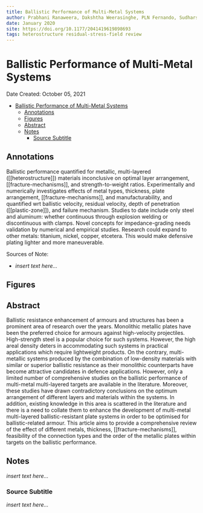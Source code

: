 ```yaml
---
title: Ballistic Performance of Multi-Metal Systems
author: Prabhani Ranaweera, Dakshtha Weerasinghe, PLN Fernando, Sudharshan N Raman, Damith Mohotti 
date: January 2020
site: https://doi.org/10.1177/2041419619898693
tags: heterostructure residual-stress-field review
---
```

<script type="text/javascript"
        src="https://cdnjs.cloudflare.com/ajax/libs/mathjax/2.7.0/MathJax.js?config=TeX-AMS_CHTML">
</script>
<script type="text/x-mathjax-config">
	MathJax.Ajax.config.path["Extra"] = "https://jmanthony3.github.io/Codes/MathJax/extensions/TeX",
	MathJax.Hub.Config({
		TeX: {
			equationNumbers: {
				autoNumber: "AMS"
			},
			extensions: [
				"[Extra]/Taylor.js",
				"[Extra]/NumericalMethods.js"
			]
		},
		tex2jax: {
			inlineMath: [["$", "$"], ["\\(", "\\)"]],
			blockMath: [["$$", "$$"], ["\\[", "\\]"]],
		},
});
</script>
<!-- %%%%%%%% Document Metadata %%%%%%%% -->
# Ballistic Performance of Multi-Metal Systems

Date Created: October 05, 2021

- [Ballistic Performance of Multi-Metal Systems](#ballistic-performance-of-multi-metal-systems)
	- [Annotations](#annotations)
	- [Figures](#figures)
	- [Abstract](#abstract)
	- [Notes](#notes)
		- [Source Subtitle](#source-subtitle)
<!-- %%%%%%%%%%%%%%%%%%%%%%%%%%%%%% -->





<!-- START WRITING BELOW -->





<!-- %%%%%%%%%%%%%%%%%%%%%%%%%%%%%% -->
## Annotations
Ballistic performance quantified for metallic, multi-layered ([[heterostructure]]) materials inconclusive on optimal layer arrangement, [[fracture-mechanisms]], and strength-to-weight ratios. Experimentally and numerically investigates effects of metal types, thickness, plate arrangement, [[fracture-mechanisms]], and manufacturability, and quantified wrt ballistic velocity, residual velocity, depth of penetration ([[plastic-zone]]), and failure mechanism. Studies to date include only steel and aluminum: whether continuous through explosion welding or discontinuous with clamps. Novel concepts for impedance-grading needs validation by numerical and empirical studies. Research could expand to other metals: titanium, nickel, copper, etcetera. This would make defensive plating lighter and more maneuverable.

Sources of Note:
- *insert text here$\dots$*

## Figures

## Abstract
Ballistic resistance enhancement of armours and structures has been a prominent area of research over the years. Monolithic metallic plates have been the preferred choice for armours against high-velocity projectiles. High-strength steel is a popular choice for such systems. However, the high areal density deters in accommodating such systems in practical applications which require lightweight products. On the contrary, multi-metallic systems produced by the combination of low-density materials with similar or superior ballistic resistance as their monolithic counterparts have become attractive candidates in defence applications. However, only a limited number of comprehensive studies on the ballistic performance of multi-metal multi-layered targets are available in the literature. Moreover, these studies have drawn contradictory conclusions on the optimum arrangement of different layers and materials within the systems. In addition, existing knowledge in this area is scattered in the literature and there is a need to collate them to enhance the development of multi-metal multi-layered ballistic-resistant plate systems in order to be optimised for ballistic-related armour. This article aims to provide a comprehensive review of the effect of different metals, thickness, [[fracture-mechanisms]], feasibility of the connection types and the order of the metallic plates within targets on the ballistic performance.

## Notes
*insert text here$\dots$*

### Source Subtitle
*insert text here$\dots$*
<!-- %%%%%%%%%%%%%%%%%%%%%%%%%%%%%% -->





<!-- %%%%%%%% End Document %%%%%%%% -->